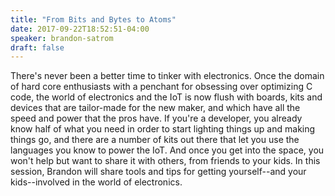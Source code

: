 ```yaml
---
title: "From Bits and Bytes to Atoms"
date: 2017-09-22T18:52:51-04:00
speaker: brandon-satrom
draft: false
---
```


There's never been a better time to tinker with electronics. Once the domain of hard core enthusiasts with a penchant for obsessing over optimizing C code, the world of electronics and the IoT is now flush with boards, kits and devices that are tailor-made for the new maker, and which have all the speed and power that the pros have. If you're a developer, you already know half of what you need in order to start lighting things up and making things go, and there are a number of kits out there that let you use the languages you know to power the IoT. And once you get into the space, you won't help but want to share it with others, from friends to your kids. In this session, Brandon will share tools and tips for getting yourself--and your kids--involved in the world of electronics.